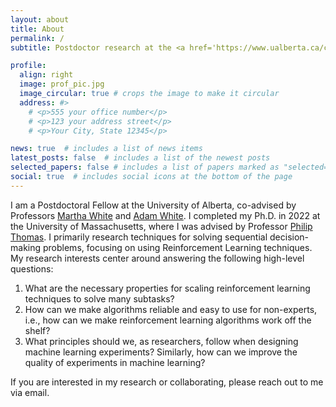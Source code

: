 ```yaml
---
layout: about
title: About
permalink: /
subtitle: Postdoctor research at the <a href='https://www.ualberta.ca/computing-science/index.html'>University of Alberta</a> studying reinforcement learning.

profile:
  align: right
  image: prof_pic.jpg
  image_circular: true # crops the image to make it circular
  address: #>
    # <p>555 your office number</p>
    # <p>123 your address street</p>
    # <p>Your City, State 12345</p>

news: true  # includes a list of news items
latest_posts: false  # includes a list of the newest posts
selected_papers: false # includes a list of papers marked as "selected={true}"
social: true  # includes social icons at the bottom of the page
---
```


I am a Postdoctoral Fellow at the University of Alberta, co-advised by Professors [Martha White](https://webdocs.cs.ualberta.ca/~whitem/) and [Adam White](https://sites.ualberta.ca/~amw8/). I completed my Ph.D. in 2022 at the University of Massachusetts, where I was advised by Professor [Philip Thomas](https://people.cs.umass.edu/~pthomas/). I primarily research techniques for solving sequential decision-making problems, focusing on using Reinforcement Learning techniques. My research interests center around answering the following high-level questions: 
1. What are the necessary properties for scaling reinforcement learning techniques to solve many subtasks? 
2. How can we make algorithms reliable and easy to use for non-experts, i.e., how can we make reinforcement learning algorithms work off the shelf?
3. What principles should we, as researchers, follow when designing machine learning experiments? Similarly, how can we improve the quality of experiments in machine learning?

If you are interested in my research or collaborating, please reach out to me via email. 
